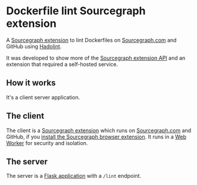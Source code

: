 # Dockerfile lint Sourcegraph extension

A [Sourcegraph extension](https://docs.sourcegraph.com/extensions/) to lint Dockerfiles on [Sourcegraph.com](https://sourcegraph.com) and GitHub using [Hadolint](https://github.com/hadolint/hadolint).

It was developed to show more of the [Sourcegraph extension API](https://docs.sourcegraph.com/extensions/authoring) and an extension that required a self-hosted service.

## How it works

It's a client server application.

## The client

The client is a [Sourcegraph extension](https://sourcegraph.com/extensions/ryan-blunden/dockerfile-lint) which runs on [Sourcegraph.com](https://sourcegraph.com) and GitHub, if you [install the Sourcegraph browser extension](https://docs.sourcegraph.com/integration/browser_extension). It runs in a [Web Worker](https://developer.mozilla.org/en-US/docs/Web/API/Web_Workers_API/Using_web_workers) for security and isolation.

## The server

The server is a [Flask application](http://flask.pocoo.org/) with a `/lint` endpoint.

